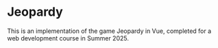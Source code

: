 # Jeopardy

This is an implementation of the game Jeopardy in Vue, completed for a web development course in Summer 2025.

